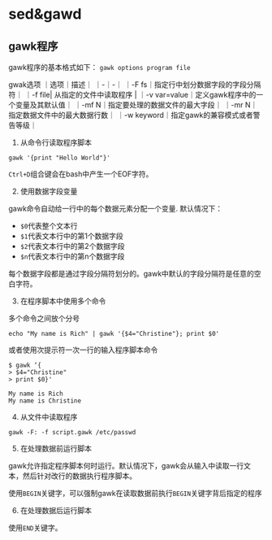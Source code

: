 # sed&gawd

## gawk程序

gawk程序的基本格式如下：
`gawk options program file`

gwak选项
｜选项｜描述｜
｜-｜-｜
｜-F fs｜指定行中划分数据字段的字段分隔符｜
｜-f file| 从指定的文件中读取程序 |
｜-v var=value｜定义gawk程序中的一个变量及其默认值｜
｜-mf N｜指定要处理的数据文件的最大字段｜
｜-mr N｜指定数据文件中的最大数据行数｜
｜-w keyword｜指定gawk的兼容模式或者警告等级｜

1. 从命令行读取程序脚本

`gawk '{print "Hello World"}'`

`Ctrl+D`组合键会在bash中产生一个EOF字符。

2. 使用数据字段变量

gawk命令自动给一行中的每个数据元素分配一个变量.
默认情况下：
- `$0`代表整个文本行
- `$1`代表文本行中的第1个数据字段
- `$2`代表文本行中的第2个数据字段
- `$n`代表文本行中的第n个数据字段

每个数据字段都是通过字段分隔符划分的。gawk中默认的字段分隔符是任意的空白字符。

3. 在程序脚本中使用多个命令

多个命令之间放个分号
```shell
echo "My name is Rich" | gawk '{$4="Christine"}; print $0'
```

或者使用次提示符一次一行的输入程序脚本命令
```shell
$ gawk ‘{
> $4="Christine"
> print $0}'

My name is Rich
My name is Christine
```

4. 从文件中读取程序

`gawk -F: -f script.gawk /etc/passwd`

5. 在处理数据前运行脚本

gawk允许指定程序脚本何时运行。默认情况下，gawk会从输入中读取一行文本，然后针对改行的数据执行程序脚本。

使用`BEGIN`关键字，可以强制gawk在读取数据前执行`BEGIN`关键字背后指定的程序

6. 在处理数据后运行脚本

使用`END`关键字。
